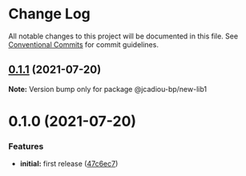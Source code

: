 # Change Log

All notable changes to this project will be documented in this file.
See [Conventional Commits](https://conventionalcommits.org) for commit guidelines.

## [0.1.1](https://github.com/jcadiou-bp/monorepo/compare/@jcadiou-bp/new-lib1@0.1.0...@jcadiou-bp/new-lib1@0.1.1) (2021-07-20)

**Note:** Version bump only for package @jcadiou-bp/new-lib1





# 0.1.0 (2021-07-20)


### Features

* **initial:** first release ([47c6ec7](https://github.com/jcadiou-bp/monorepo/commit/47c6ec7440a748b128a510221b8a5ddfa42d5005))
